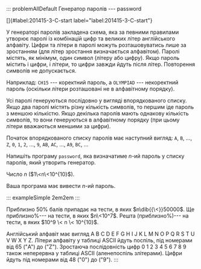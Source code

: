 ::: problemAllDefault
Генератор паролів --- password

[]{#label:201415-3-C-start label="label:201415-3-C-start"}

У генераторі паролів закладена схема, яка за певними правилами утворює
паролі із комбінацій цифр та великих літер англійського алфавіту. Цифри
та літери в паролі можуть розташовуватись лише за зростанням (для літер
зростання визначається алфавітом). Паролі містять, як мінімум, один
символ (літеру або цифру). Якщо пароль містить і цифри, і літери, то
цифри завжди йдуть після літер. Повторення символів не допускається.

Наприклад: `CH15` --- коректний пароль, а `OLYMPIAD` --- некоректний
пароль (оскільки літери розташовані не в алфавітному порядку).

Усі паролі генеруються послідовно у вигляді впорядкованого списку. Якщо
два паролі містять різну кількість символів, то першим іде пароль з
меншою кількістю. Якщо декілька паролів мають однакову кількість
символів, то вони генеруються в алфавітному порядку (при цьому літери
вважаються меншими за цифри).

Початок впорядкованого списку паролів має наступний вигляд:
`A`, `B`, ..., `Z`, `0`, `1`, `2`, ..., `9`, `AB`, `AC`, ...,
`A9`, `BC`, ...

Напишіть програму `password`, яка визначатиме $n$-ий пароль у списку
паролів, який утворить генератор.

Число $n$ ($1\<n\<10^{10}$).

Ваша програма має вивести $n$-ий пароль.

::: exampleSimple
2em2em
:::

Приблизно 50% балів припадає на тести, в яких $n\dib{{\<}}50000$. Ще
приблизно%--- на тести, в яких $n\<10^7$. Решта (приблизно%)--- на
тести, в яких $10^9 \< n \< 10^{10}$.

Англійський алфавіт має вигляд A B C D E F G H I J K L M N O P Q R S T U
V W X Y Z. Літери алфавіту у таблиці ASCII йдуть поспіль, під номерами
від 65 ("A") до ("Z"). Зростаюча послідовність цифр 0 1 2 3 4 5 6 7 8 9
також неперервна у таблиці ASCII (аленепоспіль злітерами). Цифри йдуть
під номерами від 48 ("0") до ("9").
:::
